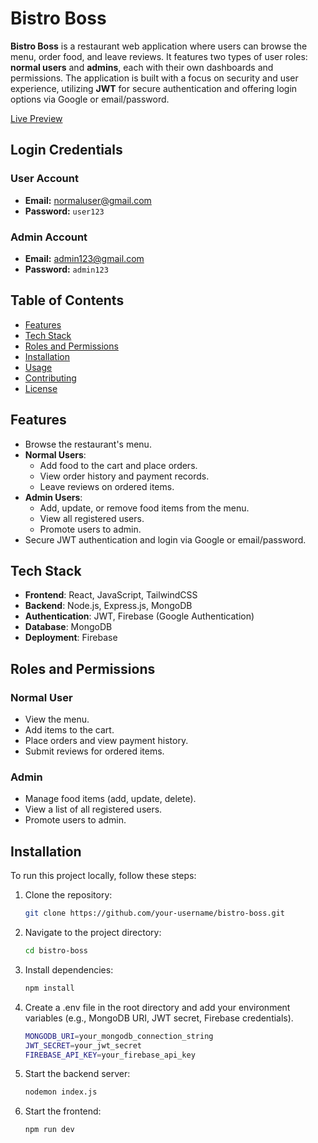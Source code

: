 # Bistro Boss

**Bistro Boss** is a restaurant web application where users can browse the menu, order food, and leave reviews. It features two types of user roles: **normal users** and **admins**, each with their own dashboards and permissions. The application is built with a focus on security and user experience, utilizing **JWT** for secure authentication and offering login options via Google or email/password.

[Live Preview](https://bistro-boss-a7a0e.web.app/)

## Login Credentials

### User Account
- **Email:** [normaluser@gmail.com](mailto:normaluser@gmail.com)  
- **Password:** `user123`

### Admin Account
- **Email:** [admin123@gmail.com](mailto:admin123@gmail.com)  
- **Password:** `admin123`

## Table of Contents

- [Features](#features)
- [Tech Stack](#tech-stack)
- [Roles and Permissions](#roles-and-permissions)
- [Installation](#installation)
- [Usage](#usage)
- [Contributing](#contributing)
- [License](#license)

## Features

- Browse the restaurant's menu.
- **Normal Users**:  
  - Add food to the cart and place orders.
  - View order history and payment records.
  - Leave reviews on ordered items.
- **Admin Users**:  
  - Add, update, or remove food items from the menu.
  - View all registered users.
  - Promote users to admin.
- Secure JWT authentication and login via Google or email/password.

## Tech Stack

- **Frontend**: React, JavaScript, TailwindCSS
- **Backend**: Node.js, Express.js, MongoDB
- **Authentication**: JWT, Firebase (Google Authentication)
- **Database**: MongoDB
- **Deployment**: Firebase

## Roles and Permissions

### Normal User
- View the menu.
- Add items to the cart.
- Place orders and view payment history.
- Submit reviews for ordered items.

### Admin
- Manage food items (add, update, delete).
- View a list of all registered users.
- Promote users to admin.

## Installation

To run this project locally, follow these steps:

1. Clone the repository:
   ```bash
   git clone https://github.com/your-username/bistro-boss.git
2. Navigate to the project directory:
   ```bash
   cd bistro-boss
3. Install dependencies:
   ```bash
   npm install
4. Create a .env file in the root directory and add your environment variables (e.g., MongoDB URI, JWT secret, Firebase credentials).
   ```bash
   MONGODB_URI=your_mongodb_connection_string
   JWT_SECRET=your_jwt_secret
   FIREBASE_API_KEY=your_firebase_api_key
5. Start the backend server:
   ```bash
   nodemon index.js
6. Start the frontend:
   ```bash
   npm run dev
